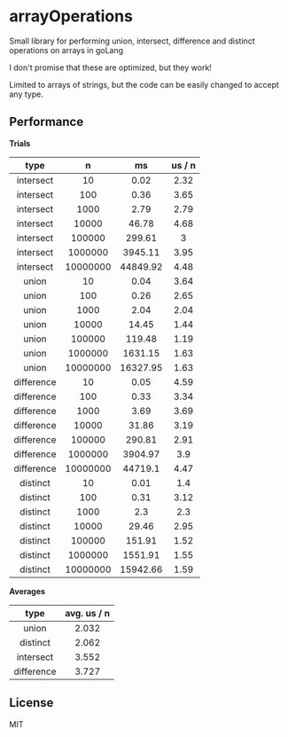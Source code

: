 # arrayOperations
Small library for performing union, intersect, difference and distinct operations on arrays in goLang

I don't promise that these are optimized, but they work!

Limited to arrays of strings, but the code can be easily changed to accept any type.

## Performance
**Trials**

| type	| n	| ms	| us / n |
|:--:|:--:|:--:|:--:|
| intersect	 | 10	 | 0.02	 | 2.32 | 
| intersect	 | 100	 | 0.36	 | 3.65 | 
| intersect	 | 1000	 | 2.79	 | 2.79 | 
| intersect	 | 10000	 | 46.78	 | 4.68 | 
| intersect	 | 100000	 | 299.61	 | 3 | 
| intersect	 | 1000000	 | 3945.11	 | 3.95 | 
| intersect	 | 10000000	 | 44849.92	 | 4.48 | 
| union	 | 10	 | 0.04	 | 3.64 | 
| union	 | 100	 | 0.26	 | 2.65 | 
| union	 | 1000	 | 2.04	 | 2.04 | 
| union	 | 10000	 | 14.45	 | 1.44 | 
| union	 | 100000	 | 119.48	 | 1.19 | 
| union	 | 1000000	 | 1631.15	 | 1.63 | 
| union	 | 10000000	 | 16327.95	 | 1.63 | 
| difference	 | 10	 | 0.05	 | 4.59 | 
| difference	 | 100	 | 0.33	 | 3.34 | 
| difference	 | 1000	 | 3.69	 | 3.69 | 
| difference	 | 10000	 | 31.86	 | 3.19 | 
| difference	 | 100000	 | 290.81	 | 2.91 | 
| difference	 | 1000000	 | 3904.97	 | 3.9 | 
| difference	 | 10000000	 | 44719.1	 | 4.47 | 
| distinct	 | 10	 | 0.01	 | 1.4 | 
| distinct	 | 100	 | 0.31	 | 3.12 | 
| distinct	 | 1000	 | 2.3	 | 2.3 | 
| distinct	 | 10000	 | 29.46	 | 2.95 | 
| distinct	 | 100000	 | 151.91	 | 1.52 | 
| distinct	 | 1000000	 | 1551.91	 | 1.55 | 
| distinct	 | 10000000	 | 15942.66	 | 1.59 | 

**Averages**

| type	| avg. us / n |
|:--:|:--:|
| union	| 2.032 |
| distinct | 2.062 |
| intersect	| 3.552 |
| difference | 3.727 |

## License
MIT